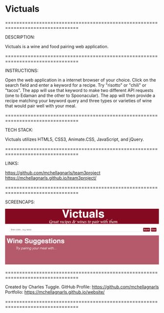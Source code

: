 # Victuals
================================================================================

DESCRIPTION:

Victuals is a wine and food pairing web application. 

================================================================================

INSTRUCTIONS:

Open the web application in a internet browser of your choice. Click on the search field and enter a keyword for a recipe. Try "risotto" or "chili" or "tacos". The app will use that keyword to make two different API requests (one to Edaman and the other to Spoonacular). The app will then provide a recipe matching your keyword query and three types or varieties of wine that would pair well with your meal. 

================================================================================

TECH STACK:

Victuals utilizes HTML5, CSS3, Animate.CSS, JavaScript, and jQuery.

================================================================================

LINKS:

https://github.com/mchellagnarls/team3project
https://mchellagnarls.github.io/team3project/


================================================================================

SCREENCAPS: 

![Victuals Screen Capture](victuals.png)

================================================================================


Created by Charles Tuggle. 
GitHub Profile: https://github.com/mchellagnarls
Portfolio: https://mchellagnarls.github.io/website/

================================================================================